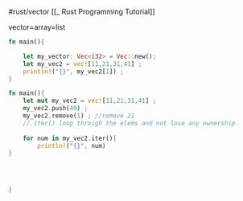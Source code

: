 #rust/vector 
[[_ Rust Programming Tutorial]]

vector=array=list
```rust
fn main(){

	let my_vector: Vec<i32> = Vec::new();
	let my_vec2 = vec![11,21,31,41] ;
	println!("{}", my_vec2[1]) ;
}
```


```rust
fn main(){
	let mut my_vec2 = vec![11,21,31,41] ;
	my_vec2.push(49) ;
	my_vec2.remove(1) ; //remove 21
	//.iter() loop throigh the elems and not lose any ownership
			
	for num in my_vec2.iter(){
		println!("{}", num)
}

  
  

}
```







